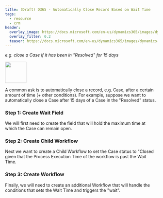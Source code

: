 ```yaml
---
title: (Draft) D365 - Automatically Close Record Based on Wait Time
tags:
  - resource
  - crm
header:
  overlay_image: https://docs.microsoft.com/en-us/dynamics365/images/dynamics-whats-new.svg
  overlay_filter: 0.2
  teaser: https://docs.microsoft.com/en-us/dynamics365/images/dynamics-whats-new.svg
---
```


*e.g. close a Case if it has been in "Resolved" for 15 days*

<img src="https://www.dqglobal.com/wp-content/uploads/2017/10/microsoft-dynamics-crm-365-icon.png" width="70">


A common ask is to automatically close a record, e.g. Case, after a certain amount of time (+ other conditions). For example, suppose we want to automatically close a Case after 15 days of a Case in the "Resolved" status. 


### Step 1: Create Wait Field

We will first need to create the field that will hold the maximum time at which the Case can remain open. 

### Step 2: Create Child Workflow

Next we want to create a Child Workflow to set the Case status to "Closed given that the Process Execution Time of the workflow is past the Wait Time. 

### Step 3: Create Workflow

Finally, we will need to create an additional Workflow that will handle the conditions that sets the Wait Time and triggers the "wait".
